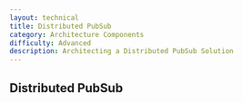 ```yaml
---
layout: technical
title: Distributed PubSub
category: Architecture Components
difficulty: Advanced
description: Architecting a Distributed PubSub Solution
---
```


## Distributed PubSub